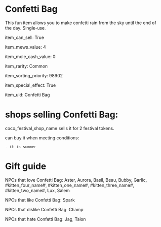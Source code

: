 # Confetti Bag

This fun item allows you to make confetti rain from the sky until the end of the day. Single-use.

item_can_sell: True

item_mews_value: 4

item_mole_cash_value: 0

item_rarity: Common

item_sorting_priority: 98902

item_special_effect: True

item_uid: Confetti Bag

# shops selling Confetti Bag:

coco_festival_shop_name sells it for 2 festival tokens.

  can buy it when meeting conditions: 

    - it is summer

# Gift guide

NPCs that love Confetti Bag: Aster, Aurora, Basil, Beau, Bubby, Garlic, #kitten_four_name#, #kitten_one_name#, #kitten_three_name#, #kitten_two_name#, Lux, Salem

NPCs that like Confetti Bag: Spark

NPCs that dislike Confetti Bag: Champ

NPCs that hate Confetti Bag: Jag, Talon